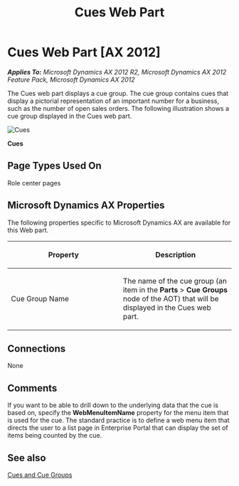 ﻿---
title: Cues Web Part
TOCTitle: Cues
ms:assetid: 162a328c-35fa-4367-9a0b-7786336278dd
ms:mtpsurl: https://msdn.microsoft.com/en-us/library/Cc583731(v=AX.60)
ms:contentKeyID: 35244983
ms.date: 11/07/2012
mtps_version: v=AX.60
---

# Cues Web Part [AX 2012]


_**Applies To:** Microsoft Dynamics AX 2012 R2, Microsoft Dynamics AX 2012 Feature Pack, Microsoft Dynamics AX 2012_

The Cues web part displays a cue group. The cue group contains cues that display a pictorial representation of an important number for a business, such as the number of open sales orders. The following illustration shows a cue group displayed in the Cues web part.

![Cues](images/Cc583731.EP_Cues(AX.60).gif "Cues")

**Cues**

## Page Types Used On

Role center pages

## Microsoft Dynamics AX Properties

The following properties specific to Microsoft Dynamics AX are available for this Web part.

<table>
<colgroup>
<col style="width: 50%" />
<col style="width: 50%" />
</colgroup>
<thead>
<tr class="header">
<th><p>Property</p></th>
<th><p>Description</p></th>
</tr>
</thead>
<tbody>
<tr class="odd">
<td><p>Cue Group Name</p></td>
<td><p>The name of the cue group (an item in the <strong>Parts</strong> &gt; <strong>Cue Groups</strong> node of the AOT) that will be displayed in the Cues web part.</p></td>
</tr>
</tbody>
</table>


## Connections

None

## Comments

If you want to be able to drill down to the underlying data that the cue is based on, specify the **WebMenuItemName** property for the menu item that is used for the cue. The standard practice is to define a web menu item that directs the user to a list page in Enterprise Portal that can display the set of items being counted by the cue.

## See also

[Cues and Cue Groups](cues-and-cue-groups.md)

